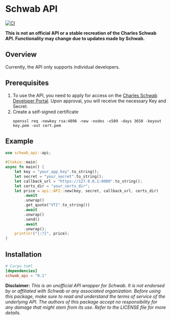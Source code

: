 # Schwab API
[![CI](https://github.com/z-Wind/schwab_api/actions/workflows/ci.yml/badge.svg)](https://github.com/z-Wind/schwab_api/actions/workflows/ci.yml)

**This is not an official API or a stable recreation of the Charles Schwab API. Functionality may change due to updates made by Schwab.**

## Overview
Currently, the API only supports individual developers.

## Prerequisites
1. To use the API, you need to apply for access on the [Charles Schwab Developer Portal](https://developer.schwab.com/home). Upon approval, you will receive the necessary Key and Secret.
2. Create a self-signed certificate
    ```
    openssl req -newkey rsa:4096 -new -nodes -x509 -days 3650 -keyout key.pem -out cert.pem
    ```

## Example
```rust
use schwab_api::api;

#[tokio::main]
async fn main() {
    let key = "your_app_key".to_string();
    let secret = "your_secret".to_string();
    let callback_url = "https://127.0.0.1:8080".to_string();
    let certs_dir = "your_certs_dir";
    let price = api::API::new(key, secret, callback_url, certs_dir)
        .await
        .unwrap()
        .get_quote("VTI".to_string())
        .await
        .unwrap()
        .send()
        .await
        .unwrap();
    println!("{:?}", price);
}

```

## Installation
```toml
# Cargo.toml
[dependencies]
schwab_api = "0.1"
```

**Disclaimer:** *This is an unofficial API wrapper for Schwab. It is not endorsed by or affiliated with Schwab or any associated organization. Before using this package, make sure to read and understand the terms of service of the underlying API. The authors of this package accept no responsibility for any damage that might stem from its use. Refer to the LICENSE file for more details.*